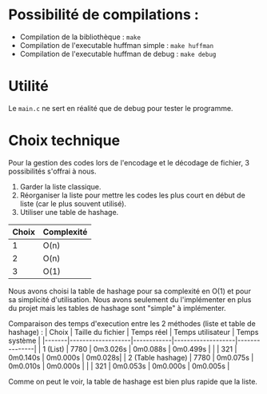 # Possibilité de compilations :
- Compilation de la bibliothèque : `make`
- Compilation de l'executable huffman simple : `make huffman`
- Compilation de l'executable huffman de debug : `make debug`

# Utilité 
Le `main.c` ne sert en réalité que de debug pour tester le programme.

# Choix technique
Pour la gestion des codes lors de l'encodage et le décodage de fichier, 3 possibilités s'offrai à nous.
1. Garder la liste classique.
2. Réorganiser la liste pour mettre les codes les plus court en début de liste (car le plus souvent utilisé).
3. Utiliser une table de hashage.

| Choix | Complexité |
|-------|------------|
| 1     | O(n)       |
| 2     | O(n)       |
| 3     | O(1)       |

Nous avons choisi la table de hashage pour sa complexité en O(1) et pour sa simplicité d'utilisation. Nous avons seulement du l'implémenter en plus du projet mais les tables de hashage sont "simple" à implémenter.

Comparaison des temps d'execution entre les 2 méthodes (liste et table de hashage) :
| Choix | Taille du fichier | Temps réel | Temps utilisateur | Temps système |
|-------|-------------------|------------|-------------------|---------------|
| 1 (List) | 7780 | 0m3.026s | 0m0.088s | 0m0.499s |
| | 321 | 0m0.140s | 0m0.000s | 0m0.028s| 
| 2 (Table hashage) | 7780 | 0m0.075s | 0m0.010s | 0m0.000s |
| | 321 | 0m0.053s | 0m0.000s | 0m0.005s |

Comme on peut le voir, la table de hashage est bien plus rapide que la liste.